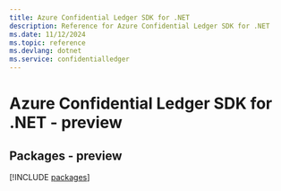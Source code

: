 ```yaml
---
title: Azure Confidential Ledger SDK for .NET
description: Reference for Azure Confidential Ledger SDK for .NET
ms.date: 11/12/2024
ms.topic: reference
ms.devlang: dotnet
ms.service: confidentialledger
---
```

# Azure Confidential Ledger SDK for .NET - preview
## Packages - preview
[!INCLUDE [packages](confidential-ledger-index.md)]